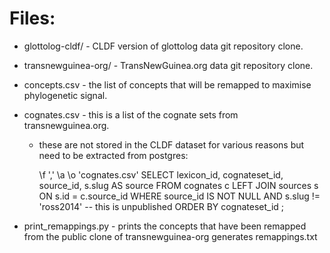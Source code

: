 # Files:


* glottolog-cldf/ - CLDF version of glottolog data git repository clone.
* transnewguinea-org/ - TransNewGuinea.org data git repository clone.

* concepts.csv - the list of concepts that will be remapped to maximise phylogenetic signal.

* cognates.csv - this is a list of the cognate sets from transnewguinea.org.
    - these are not stored in the CLDF dataset for various reasons but need to be extracted from
      postgres:
      
         \f ','
         \a
         \o 'cognates.csv'
         SELECT lexicon_id, cognateset_id, source_id, s.slug AS source
          FROM cognates c
             LEFT JOIN sources s ON s.id = c.source_id
          WHERE 
             source_id IS NOT NULL
             AND s.slug != 'ross2014' -- this is unpublished
          ORDER BY cognateset_id
         ;
    
* print_remappings.py -
    prints the concepts that have been remapped from the public clone of transnewguinea-org
    generates remappings.txt
